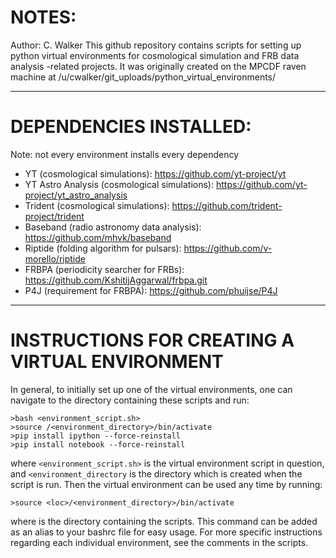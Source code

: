 # NOTES:
Author: C. Walker
This github repository contains scripts for setting up python virtual environments
for cosmological simulation and FRB data analysis -related projects.
It was originally created on the MPCDF raven machine at /u/cwalker/git_uploads/python_virtual_environments/

---

# DEPENDENCIES INSTALLED:
Note: not every environment installs every dependency
- YT (cosmological simulations): https://github.com/yt-project/yt
- YT Astro Analysis (cosmological simulations): https://github.com/yt-project/yt_astro_analysis
- Trident (cosmological simulations): https://github.com/trident-project/trident
- Baseband (radio astronomy data analysis): https://github.com/mhvk/baseband
- Riptide (folding algorithm for pulsars): https://github.com/v-morello/riptide
- FRBPA (periodicity searcher for FRBs): https://github.com/KshitijAggarwal/frbpa.git
- P4J (requirement for FRBPA): https://github.com/phuijse/P4J

---

# INSTRUCTIONS FOR CREATING A VIRTUAL ENVIRONMENT

In general, to initially set up one of the virtual environments, one can navigate to the directory containing these scripts and run:

```
>bash <environment_script.sh>
>source /<environment_directory>/bin/activate
>pip install ipython --force-reinstall
>pip install notebook --force-reinstall
```
where `<environment_script.sh>` is the virtual environment script in question, and `<environment_directory` is the directory which is created when the script is run. Then the virtual environment can be used any time by running:

```
>source <loc>/<environment_directory>/bin/activate
```

where <loc> is the directory containing the scripts. This command can be added as an alias to your bashrc file for easy usage. For more specific instructions regarding each individual environment, see the comments in the scripts.


